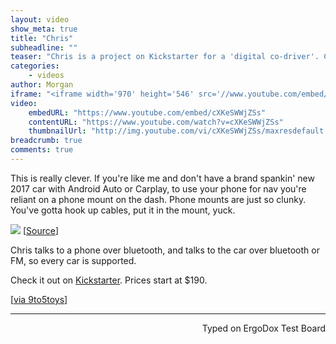 ```yaml
---
layout: video
show_meta: true
title: "Chris"
subheadline: ""
teaser: "Chris is a project on Kickstarter for a 'digital co-driver'. Chris acts as a second screen for iOS and Android devices, and works with music and navigation, featuring voice and gesture control."
categories:
    - videos
author: Morgan
iframe: "<iframe width='970' height='546' src='//www.youtube.com/embed/cXKeSWWjZSs' frameborder='0' allowfullscreen></iframe>"
video:
    embedURL: "https://www.youtube.com/embed/cXKeSWWjZSs"
    contentURL: "https://www.youtube.com/watch?v=cXKeSWWjZSs"
    thumbnailUrl: "http://img.youtube.com/vi/cXKeSWWjZSs/maxresdefault.jpg"
breadcrumb: true
comments: true
---
```


This is really clever. If you're like me and don't have a brand spankin' new 2017 car with Android Auto or Carplay, to use your phone for nav you're reliant on a phone mount on the dash. Phone mounts are just so clunky. You've gotta hook up cables, put it in the mount, yuck.

![](http://imgur.com/Mg3s0Q6.jpg)
[[Source](https://www.kickstarter.com/projects/germanautolabs/chris-your-digital-co-driver-with-artificial-intel?ref=popular)]

Chris talks to a phone over bluetooth, and talks to the car over bluetooth or FM, so every car is supported.

Check it out on [Kickstarter](https://www.kickstarter.com/projects/germanautolabs/chris-your-digital-co-driver-with-artificial-intel?ref=popular). Prices start at $190.

[[via 9to5toys](https://9to5toys.com/2017/03/31/chris-digital-co-driver-ios-android/)]

---
<p align="right">Typed on ErgoDox Test Board</p>

